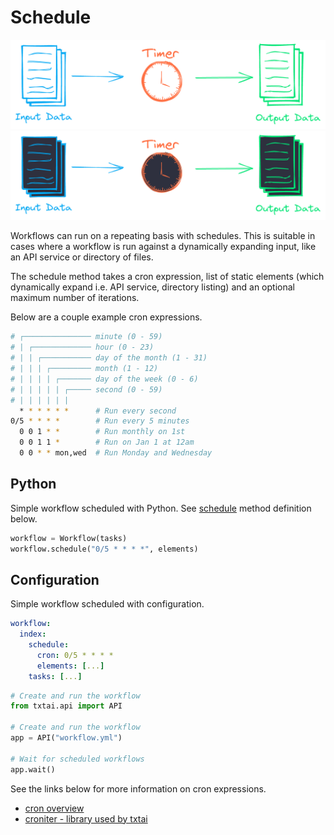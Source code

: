 # Schedule

![schedule](../images/schedule.png#only-light)
![schedule](../images/schedule-dark.png#only-dark)

Workflows can run on a repeating basis with schedules. This is suitable in cases where a workflow is run against a dynamically expanding input, like an API service or directory of files. 

The schedule method takes a cron expression, list of static elements (which dynamically expand i.e. API service, directory listing) and an optional maximum number of iterations.

Below are a couple example cron expressions.

```bash
# ┌─────────────── minute (0 - 59)
# | ┌───────────── hour (0 - 23)
# | | ┌─────────── day of the month (1 - 31)
# | | | ┌───────── month (1 - 12)
# | | | | ┌─────── day of the week (0 - 6)
# | | | | | ┌───── second (0 - 59)
# | | | | | |
  * * * * * *      # Run every second
0/5 * * * *        # Run every 5 minutes
  0 0 1 * *        # Run monthly on 1st
  0 0 1 1 *        # Run on Jan 1 at 12am
  0 0 * * mon,wed  # Run Monday and Wednesday
```

## Python
Simple workflow scheduled with Python. See [schedule](../#txtai.workflow.base.Workflow.schedule) method definition below.

```python
workflow = Workflow(tasks)
workflow.schedule("0/5 * * * *", elements)
```

## Configuration 
Simple workflow scheduled with configuration.

```yaml
workflow:
  index:
    schedule:
      cron: 0/5 * * * *
      elements: [...]
    tasks: [...]
```

```python
# Create and run the workflow
from txtai.api import API

# Create and run the workflow
app = API("workflow.yml")

# Wait for scheduled workflows
app.wait()
```

See the links below for more information on cron expressions.

- [cron overview](https://en.wikipedia.org/wiki/Cron)
- [croniter - library used by txtai](https://github.com/kiorky/croniter)
